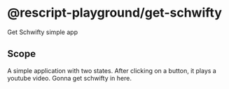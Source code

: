 # @rescript-playground/get-schwifty

Get Schwifty simple app

## Scope

A simple application with two states. After clicking on a button, it plays
a youtube video. Gonna get schwifty in here.
